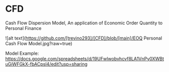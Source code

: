 # CFD
Cash Flow Dispersion Model, An application of Economic Order Quantity to Personal Finance

![alt text](https://github.com/[trevino293]/[CFD]/blob/[main]/EOQ Personal Cash Flow Model.jpg?raw=true)

Model Example: https://docs.google.com/spreadsheets/d/19UFwlwobvhcvf8LA1VnPy0XWBtuGiWFGkX-fbACpsl4/edit?usp=sharing
